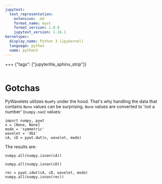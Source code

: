 ```yaml
---
jupytext:
  text_representation:
    extension: .md
    format_name: myst
    format_version: 1.0.0
    jupytext_version: 1.16.1
kernelspec:
  display_name: Python 3 (ipykernel)
  language: python
  name: python3
---
```


+++ {"tags": ["jupyterlite_sphinx_strip"]}

```{include} header.md
```

# Gotchas

PyWavelets utilizes `NumPy` under the hood. That's why handling the data
that contains `None` values can be surprising. `None` values are converted to
'not a number' (`numpy.nan`) values:

```{code-cell}
import numpy, pywt
x = [None, None]
mode = 'symmetric'
wavelet = 'db1'
cA, cD = pywt.dwt(x, wavelet, mode)
```

The results are:

```{code-cell}
numpy.all(numpy.isnan(cA))
```

<!-- True -->

```{code-cell}
numpy.all(numpy.isnan(cD))
```

<!-- True -->

```{code-cell}
rec = pywt.idwt(cA, cD, wavelet, mode)
numpy.all(numpy.isnan(rec))
```

<!-- True -->
